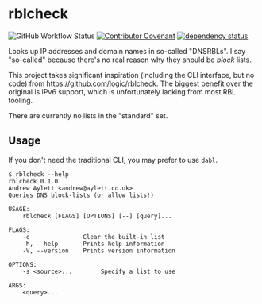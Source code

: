 # rblcheck

![GitHub Workflow Status](https://img.shields.io/github/actions/workflow/status/andrewaylett/dabl/.github/workflows/rust.yml?branch=main)
[![Contributor Covenant](https://img.shields.io/badge/Contributor%20Covenant-v2.0%20adopted-ff69b4.svg)](../code_of_conduct.md)
[![dependency status](https://deps.rs/repo/github/andrewaylett/dabl/status.svg)](https://deps.rs/repo/github/andrewaylett/dabl)

Looks up IP addresses and domain names in so-called "DNSRBLs".
I say "so-called" because there's no real reason why they should be _block_ lists.

This project takes significant inspiration (including the CLI interface, but no code) from https://github.com/logic/rblcheck.
The biggest benefit over the original is IPv6 support, which is unfortunately lacking from most RBL tooling.

There are currently no lists in the "standard" set.

## Usage

If you don't need the traditional CLI, you may prefer to use `dabl`.

```
$ rblcheck --help
rblcheck 0.1.0
Andrew Aylett <andrew@aylett.co.uk>
Queries DNS block-lists (or allow lists!)

USAGE:
    rblcheck [FLAGS] [OPTIONS] [--] [query]...

FLAGS:
    -c               Clear the built-in list
    -h, --help       Prints help information
    -V, --version    Prints version information

OPTIONS:
    -s <source>...        Specify a list to use

ARGS:
    <query>...
```
